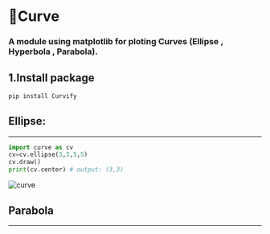 # 📐Curve
### A  module using matplotlib for ploting Curves (Ellipse , Hyperbola , Parabola).

## 1.Install package
```py
pip install Curvify
```
## Ellipse:
---
```py
import curve as cv
cv=cv.ellipse(3,3,5,5)
cv.draw()
print(cv.center) # output: (3,3)
```
![curve](https://github.com/Cjenf/Curvify/assets/105590093/34b05313-e4d9-456b-a270-77fe1681902c)

## Parabola
---
```py
```
